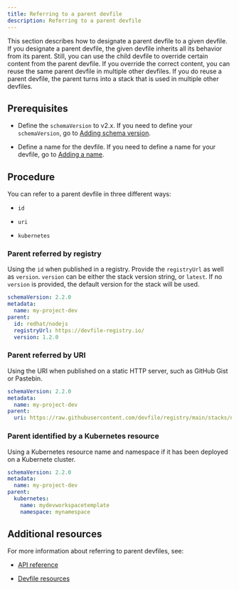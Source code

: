 ```yaml
---
title: Referring to a parent devfile
description: Referring to a parent devfile
---
```


This section describes how to designate a parent devfile to a given
devfile. If you designate a parent devfile, the given devfile inherits
all its behavior from its parent. Still, you can use the child devfile
to override certain content from the parent devfile. If you override the
correct content, you can reuse the same parent devfile in multiple other
devfiles. If you do reuse a parent devfile, the parent turns into a
stack that is used in multiple other devfiles.

## Prerequisites

- Define the `schemaVersion` to v2.x. If you need to define your
  `schemaVersion`, go to
  [Adding schema version](/docs/2.2.0-alpha/adding-schema-version).

- Define a name for the devfile. If you need to define a name for your
  devfile, go to [Adding a name](/docs/2.2.0-alpha/adding-a-name).

## Procedure

You can refer to a parent devfile in three different ways:

- `id`

- `uri`

- `kubernetes`

### Parent referred by registry

Using the `id` when published in a registry. Provide the `registryUrl`
as well as `version`. `version` can be either the stack version string,
or `latest`. If no `version` is provided, the default version for the
stack will be used.

```yaml {% title="Parent referred by registry" filename="devfile.yaml" %}
schemaVersion: 2.2.0
metadata:
  name: my-project-dev
parent:
  id: redhat/nodejs
  registryUrl: https://devfile-registry.io/
  version: 1.2.0
```

### Parent referred by URI

Using the URI when published on a static HTTP server, such as GitHub
Gist or Pastebin.

```yaml {% title="Parent referred by URI" filename="devfile.yaml" %}
schemaVersion: 2.2.0
metadata:
  name: my-project-dev
parent:
  uri: https://raw.githubusercontent.com/devfile/registry/main/stacks/nodejs/devfile.yaml
```

### Parent identified by a Kubernetes resource

Using a Kubernetes resource name and namespace if it has been deployed
on a Kubernete cluster.

```yaml {% title="Parent identified by a Kubernetes resource" filename="devfile.yaml" %}
schemaVersion: 2.2.0
metadata:
  name: my-project-dev
parent:
  kubernetes:
    name: mydevworkspacetemplate
    namespace: mynamespace
```

## Additional resources

For more information about referring to parent devfiles, see:

- [API reference](/docs/2.2.0-alpha/devfile-schema)

- [Devfile resources](/docs/2.2.0-alpha/devfile-resources)
